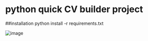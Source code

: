 # python quick CV builder project

##installation
python install -r requirements.txt

![image](https://github.com/pcmuster/python-quick-cv-builder-project/assets/137014853/182556af-a762-4ed7-befb-a3d8eefab1ff)
